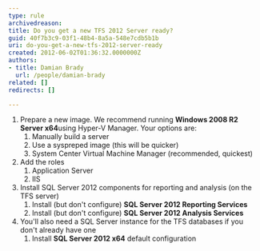 ```yaml
---
type: rule
archivedreason: 
title: Do you get a new TFS 2012 Server ready?
guid: 40f7b3c9-03f1-48b4-8a5a-548e7cdb5b1b
uri: do-you-get-a-new-tfs-2012-server-ready
created: 2012-06-02T01:36:32.0000000Z
authors:
- title: Damian Brady
  url: /people/damian-brady
related: []
redirects: []

---
```


1. Prepare a new image. We recommend running  **Windows 2008 R2 Server x64**using Hyper-V Manager. Your options are:
    1. Manually build a server
    2. Use a syspreped image (this will be quicker)
    3. System Center Virtual Machine Manager (recommended, quickest)
2. Add the roles
    1. Application Server
    2. IIS
3. Install SQL Server 2012 components for reporting and analysis (on the TFS server)
    1. Install (but don't configure)  **SQL Server 2012 Reporting Services**
    2. Install (but don't configure)  **SQL Server 2012 Analysis Services**
4. You'll also need a SQL Server instance for the TFS databases if you don't already have one
    1. Install  **SQL Server 2012 x64** default configuration


<!--endintro-->
